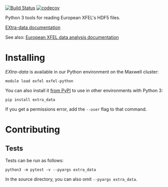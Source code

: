 [![Build Status](https://github.com/European-XFEL/EXtra-data/workflows/Tests/badge.svg)](https://github.com/European-XFEL/EXtra-data/actions?query=workflow%3ATests)
[![codecov](https://codecov.io/gh/European-XFEL/EXtra-data/branch/master/graph/badge.svg)](https://codecov.io/gh/European-XFEL/EXtra-data)

Python 3 tools for reading European XFEL's HDF5 files.

[EXtra-data documentation](https://extra-data.readthedocs.io/en/latest/)

See also: [European XFEL data analysis documentation](https://rtd.xfel.eu/docs/data-analysis-user-documentation/en/latest/index.html)

Installing
==========

*EXtra-data* is available in our Python environment on the Maxwell cluster:

    module load exfel exfel-python

You can also install it [from PyPI](https://pypi.org/project/extra-data/)
to use in other environments with Python 3:

    pip install extra_data

If you get a permissions error, add the `--user` flag to that command.


Contributing
===========

Tests
-----

Tests can be run as follows:

    python3 -m pytest -v --pyargs extra_data

In the source directory, you can also omit `--pyargs extra_data`.
